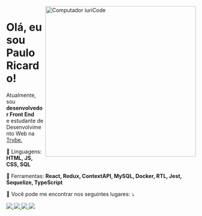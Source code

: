 <img src="https://raw.githubusercontent.com/MicaelliMedeiros/micaellimedeiros/master/image/computer-illustration.png" min-width="400px" max-width="400px" width="400px" align="right" alt="Computador iuriCode">

<h1>
 Olá, eu sou Paulo Ricardo!
</h1>
<p align="left"> 
  Atualmente, sou <strong>desenvolvedor Front End</strong> <br>
  e estudante de Desenvolvimento Web na <a href="https://www.betrybe.com/">Trybe.</a>
</p>

<p align="left">
  🦄 Linguagens: <strong>HTML, JS, CSS, SQL</strong>
</p>

<p align="left">
  💼 Ferramentas: <strong>React, Redux, ContextAPI, MySQL, Docker, RTL, Jest, Sequelize, TypeScript</strong>
</p>

<p align="left">
  💌 Você pode me encontrar nos seguintes lugares: ⤵️
</p>

<p align="left">

  <a href="mailto:pauloricardosbarboza@gmail.com" alt="Gmail">
    <img src="https://img.shields.io/badge/-Gmail-FF0000?style=flat-square&labelColor=FF0000&logo=gmail&logoColor=white&link=mailto:pauloricardosbarboza@gmail.com" />
  </a>
  
  <a href="https://www.linkedin.com/in/pauloricardosb/" alt="Linkedin">
    <img src="https://img.shields.io/badge/-Linkedin-0e76a8?style=flat-square&logo=Linkedin&logoColor=white&link=LINK-DO-SEU-LINKEDIN" />
  </a>
  
  <a href="https://wa.me/5524992140588" alt="WhatsApp">
    <img src="https://img.shields.io/badge/-WhatsApp-25d366?style=flat-square&labelColor=25d366&logo=whatsapp&logoColor=white&link=https://wa.me/qr/TDYFTQF75ZDBD1"/>
  </a>
  
  <a href="https://www.instagram.com/pauloricardosb/" alt="Instagram">
    <img src="https://img.shields.io/badge/-Instagram-DF0174?style=flat-square&labelColor=DF0174&logo=instagram&logoColor=white&link=https://www.instagram.com/pauloricardosb/"/>
   </a>
   
</p>  
